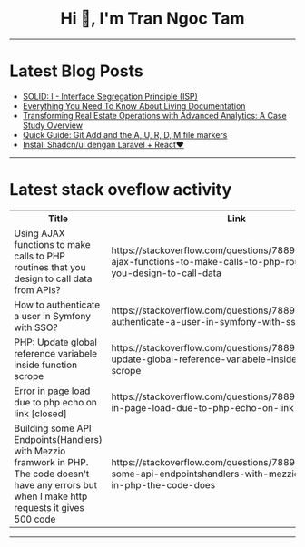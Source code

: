 <h1 align="center">Hi 👋, I'm Tran Ngoc Tam</h1>

---

# Latest Blog Posts 
<!-- BLOG-POST-LIST:START -->
- [SOLID: I - Interface Segregation Principle &lpar;ISP&rpar;](https://dev.to/paulocappa/solid-i-interface-segregation-principle-isp-385f)
- [Everything You Need To Know About Living Documentation](https://dev.to/dumebii/everything-you-need-to-know-about-living-documentation-130j)
- [Transforming Real Estate Operations with Advanced Analytics: A Case Study Overview](https://dev.to/pangaea_x/transforming-real-estate-operations-with-advanced-analytics-a-case-study-overview-1c7)
- [Quick Guide: Git Add and the A, U, R, D, M file markers](https://dev.to/bridget_amana/quick-guide-git-add-and-the-a-u-r-d-m-file-markers-172)
- [Install Shadcn/ui dengan Laravel + React❤️](https://dev.to/ustamirazib/install-shadcnui-dengan-laravel-react-477h)
<!-- BLOG-POST-LIST:END -->

---

# Latest stack oveflow activity
<table>
  <tr><th>Title</th><th>Link</th></tr>
  <!-- STACKOVERFLOW:START --><tr><td>Using AJAX functions to make calls to PHP routines that you design to call data from APIs?</td><td>https://stackoverflow.com/questions/78896346/using-ajax-functions-to-make-calls-to-php-routines-that-you-design-to-call-data</td></tr><tr><td>How to authenticate a user in Symfony with SSO?</td><td>https://stackoverflow.com/questions/78896324/how-to-authenticate-a-user-in-symfony-with-sso</td></tr><tr><td>PHP: Update global reference variabele inside function scrope</td><td>https://stackoverflow.com/questions/78895954/php-update-global-reference-variabele-inside-function-scrope</td></tr><tr><td>Error in page load due to php echo on link [closed]</td><td>https://stackoverflow.com/questions/78895914/error-in-page-load-due-to-php-echo-on-link</td></tr><tr><td>Building some API Endpoints&lpar;Handlers&rpar; with Mezzio framwork in PHP. The code doesn&#39;t have any errors but when I make http requests it gives 500 code</td><td>https://stackoverflow.com/questions/78895734/building-some-api-endpointshandlers-with-mezzio-framwork-in-php-the-code-does</td></tr><!-- STACKOVERFLOW:END -->
</table>

---


